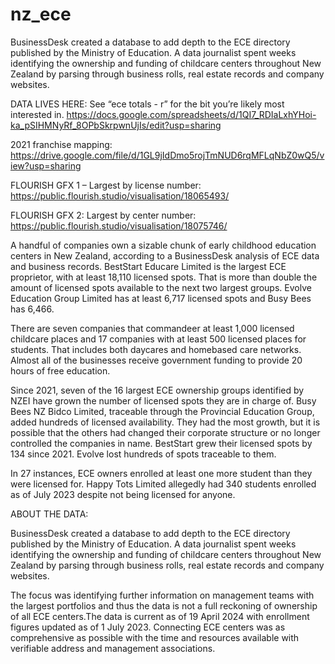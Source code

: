 # nz_ece
BusinessDesk created a database to add depth to the ECE directory published by the Ministry of Education. A data journalist spent weeks identifying the ownership and funding of childcare centers throughout New Zealand by parsing through business rolls, real estate records and company websites. 

DATA LIVES HERE: See “ece totals - r” for the bit you’re likely most interested in. 
https://docs.google.com/spreadsheets/d/1QI7_RDIaLxhYHoi-ka_pSIHMNyRf_8OPbSkrpwnUjIs/edit?usp=sharing 

2021 franchise mapping: https://drive.google.com/file/d/1GL9jIdDmo5rojTmNUD6rqMFLqNbZ0wQ5/view?usp=sharing 

FLOURISH GFX 1 – Largest by license number: https://public.flourish.studio/visualisation/18065493/ 

FLOURISH GFX 2: Largest by center number: https://public.flourish.studio/visualisation/18075746/ 

A handful of companies own a sizable chunk of early childhood education centers in New Zealand, according to a BusinessDesk analysis of ECE data and business records. BestStart Educare Limited is the largest ECE proprietor, with at least 18,110 licensed spots. That is more than double the amount of licensed spots available to the next two largest groups. Evolve Education Group Limited has at least 6,717 licensed spots and Busy Bees has 6,466. 

There are seven companies that commandeer at least 1,000 licensed childcare places and 17 companies with at least 500 licensed places for students. That includes both daycares and homebased care networks. Almost all of the businesses receive government funding to provide 20 hours of free education. 

Since 2021, seven of the 16 largest ECE ownership groups identified by NZEI have grown the number of licensed spots they are in charge of. Busy Bees NZ Bidco Limited, traceable through the Provincial Education Group, added hundreds of licensed availability. They had the most growth, but it is possible that the others had changed their corporate structure or no longer controlled the companies in name. BestStart grew their licensed spots by 134 since 2021. Evolve lost hundreds of spots traceable to them. 

In 27 instances, ECE owners enrolled at least one more student than they were licensed for. Happy Tots Limited allegedly had 340 students enrolled as of July 2023 despite not being licensed for anyone. 


ABOUT THE DATA:

BusinessDesk created a database to add depth to the ECE directory published by the Ministry of Education. A data journalist spent weeks identifying the ownership and funding of childcare centers throughout New Zealand by parsing through business rolls, real estate records and company websites. 

The focus was identifying further information on management teams with the largest portfolios and thus the data is not a full reckoning of ownership of all ECE centers.The data is current as of 19 April 2024 with enrollment figures updated as of 1 July 2023. Connecting ECE centers was as comprehensive as possible with the time and resources available with verifiable address and management associations.
